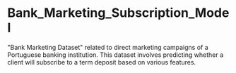 # Bank_Marketing_Subscription_Model
"Bank Marketing Dataset" related to direct marketing campaigns of a Portuguese banking institution. This dataset involves predicting whether a client will subscribe to a term deposit based on various features.
